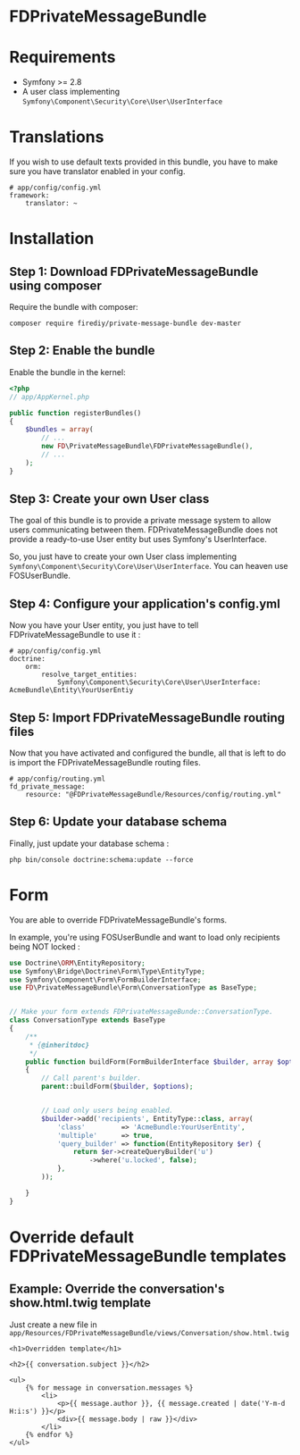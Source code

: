 FDPrivateMessageBundle
====================

# Requirements
* Symfony >= 2.8
* A user class implementing ```Symfony\Component\Security\Core\User\UserInterface```

# Translations
If you wish to use default texts provided in this bundle, you have to make sure you have translator enabled in your config.
```
# app/config/config.yml
framework:
    translator: ~
```

# Installation
## Step 1: Download FDPrivateMessageBundle using composer
Require the bundle with composer:
```
composer require firediy/private-message-bundle dev-master
```

## Step 2:  Enable the bundle
Enable the bundle in the kernel:
```php
<?php
// app/AppKernel.php

public function registerBundles()
{
    $bundles = array(
        // ...
        new FD\PrivateMessageBundle\FDPrivateMessageBundle(),
        // ...
    );
}
```

## Step 3: Create your own User class
The goal of this bundle is to provide a private message system to allow users communicating between them.
FDPrivateMessageBundle does not provide a ready-to-use User entity but uses Symfony's UserInterface.

So, you just have to create your own User class implementing ```Symfony\Component\Security\Core\User\UserInterface```.
You can heaven use FOSUserBundle.

## Step 4: Configure your application's config.yml
Now you have your User entity, you just have to tell FDPrivateMessageBundle to use it :
```
# app/config/config.yml
doctrine:
    orm:
        resolve_target_entities:
            Symfony\Component\Security\Core\User\UserInterface: AcmeBundle\Entity\YourUserEntiy
```

## Step 5: Import FDPrivateMessageBundle routing files
Now that you have activated and configured the bundle, all that is left to do is import the FDPrivateMessageBundle routing files.


```
# app/config/routing.yml
fd_private_message:
    resource: "@FDPrivateMessageBundle/Resources/config/routing.yml"
```

## Step 6: Update your database schema
Finally, just update your database schema :
```
php bin/console doctrine:schema:update --force
```


# Form
You are able to override FDPrivateMessageBundle's forms.

In example, you're using FOSUserBundle and want to load only recipients being NOT locked :

```php
use Doctrine\ORM\EntityRepository;
use Symfony\Bridge\Doctrine\Form\Type\EntityType;
use Symfony\Component\Form\FormBuilderInterface;
use FD\PrivateMessageBundle\Form\ConversationType as BaseType;


// Make your form extends FDPrivateMessageBunde::ConversationType.
class ConversationType extends BaseType
{
    /**
     * {@inheritdoc}
     */
    public function buildForm(FormBuilderInterface $builder, array $options)
    {
        // Call parent's builder.
        parent::buildForm($builder, $options);


        // Load only users being enabled.
        $builder->add('recipients', EntityType::class, array(
            'class'         => 'AcmeBundle:YourUserEntity',
            'multiple'      => true,
            'query_builder' => function(EntityRepository $er) {
                return $er->createQueryBuilder('u')
                    ->where('u.locked', false);
            },
        ));

    }
}
```

# Override default FDPrivateMessageBundle templates
## Example: Override the conversation's show.html.twig template
Just create a new file in ```app/Resources/FDPrivateMessageBundle/views/Conversation/show.html.twig```
```twig
<h1>Overridden template</h1>

<h2>{{ conversation.subject }}</h2>

<ul>
    {% for message in conversation.messages %}
        <li>
            <p>{{ message.author }}, {{ message.created | date('Y-m-d H:i:s') }}</p>
            <div>{{ message.body | raw }}</div>
        </li>
    {% endfor %}
</ul>
```